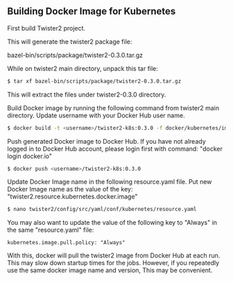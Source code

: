 ## Building Docker Image for Kubernetes

First build Twister2 project. 

This will generate the twister2 package file: 

bazel-bin/scripts/package/twister2-0.3.0.tar.gz

While on twister2 main directory, unpack this tar file:

```bash
$ tar xf bazel-bin/scripts/package/twister2-0.3.0.tar.gz
```

This will extract the files under twister2-0.3.0 directory. 

Build Docker image by running the following command from twister2 main directory. 
Update username with your Docker Hub user name. 

```bash
$ docker build -t <username>/twister2-k8s:0.3.0 -f docker/kubernetes/image/Dockerfile .
```

Push generated Docker image to Docker Hub. If you have not already logged in to Docker Hub account, 
please login first with command: "docker login docker.io" 
```bash
$ docker push <username>/twister2-k8s:0.3.0
```

Update Docker Image name in the following resource.yaml file. 
Put new Docker Image name as the value of the key: "twister2.resource.kubernetes.docker.image" 
```bash
$ nano twister2/config/src/yaml/conf/kubernetes/resource.yaml
```

You may also want to update the value of the following key to "Always" in the same "resource.yaml" 
file: 
````
kubernetes.image.pull.policy: "Always"
````
 
With this, docker will pull the twister2 image from Docker Hub at each run.  
This may slow down startup times for the jobs. 
However, if you repeatedly use the same docker image name and version,
This may be convenient.
  